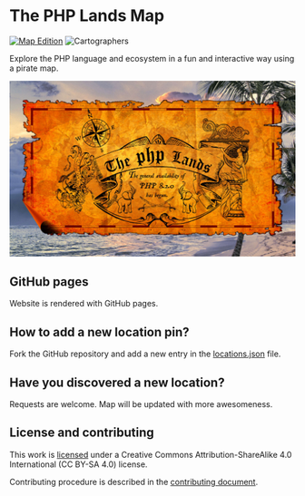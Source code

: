 # The PHP Lands Map

[![Map Edition](https://img.shields.io/github/release/phpearth/php-lands/all.svg?style=plastic)](https://github.com/phpearth/php-lands/releases/latest)
![Cartographers](https://img.shields.io/badge/cartographers-PHP.earth-green.svg?style=plastic)

Explore the PHP language and ecosystem in a fun and interactive way using a
pirate map.

[![PHP Lands](https://raw.githubusercontent.com/phpearth/assets/master/php-lands/intro.jpg)](https://lands.php.earth)

## GitHub pages

Website is rendered with GitHub pages.

## How to add a new location pin?

Fork the GitHub repository and add a new entry in the [locations.json](locations.json)
file.

## Have you discovered a new location?

Requests are welcome. Map will be updated with more awesomeness.

## License and contributing

This work is [licensed](LICENSE) under a Creative Commons Attribution-ShareAlike
4.0 International (CC BY-SA 4.0) license.

Contributing procedure is described in the [contributing document](CONTRIBUTING.md).
